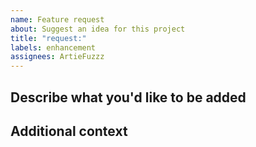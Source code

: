 ```yaml
---
name: Feature request
about: Suggest an idea for this project
title: "request:"
labels: enhancement
assignees: ArtieFuzzz
---
```


## Describe what you'd like to be added

<!-- A clear and concise description of what you want to be added. -->

## Additional context

<!-- Add any other context or screenshots about the feature request here. -->
